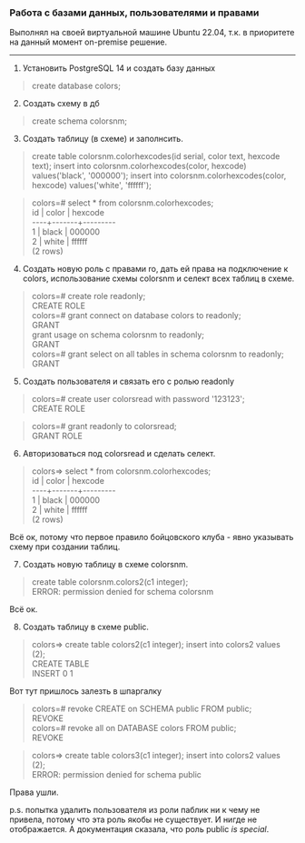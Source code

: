### Работа с базами данных, пользователями и правами
Выполнял на своей виртуальной машине Ubuntu 22.04, т.к. в приоритете на данный момент on-premise решение.
___
1. Установить PostgreSQL 14 и создать базу данных 
>create database colors;

2. Создать схему в дб
>create schema colorsnm;

3. Создать таблицу (в схеме) и заполнсить.
>create table colorsnm.colorhexcodes(id serial, color text, hexcode text); insert into colorsnm.colorhexcodes(color, hexcode) values('black', '000000'); insert into colorsnm.colorhexcodes(color, hexcode) values('white', 'ffffff');

>colors=# select * from colorsnm.colorhexcodes;  
> id | color | hexcode  
>----+-------+---------  
>  1 | black | 000000  
>  2 | white | ffffff  
>(2 rows)  

4. Создать новую роль с правами ro, дать ей права на подключение к colors, использование схемы colorsnm и селект всех таблиц в схеме.

>colors=# create role readonly;  
>CREATE ROLE  
>colors=# grant connect on database colors to readonly;  
>GRANT  
>grant usage on schema colorsnm to readonly;  
>GRANT  
>colors=# grant select on all tables in schema colorsnm to readonly;  
>GRANT  

5. Создать пользователя и связать его с ролью readonly

>colors=# create user colorsread with password '123123';  
>CREATE ROLE  

>colors=# grant readonly to colorsread;  
>GRANT ROLE  

6. Авторизоваться под colorsread и сделать селект.
>colors=> select * from colorsnm.colorhexcodes;  
> id | color | hexcode  
>----+-------+---------  
>  1 | black | 000000  
>  2 | white | ffffff  
>(2 rows)  

Всё ок, потому что первое правило бойцовского клуба - явно указывать схему при создании таблиц. 

7. Создать новую таблицу в схеме colorsnm.
>create table colorsnm.colors2(c1 integer);  
>ERROR:  permission denied for schema colorsnm  

Всё ок. 

8. Создать таблицу в схеме public.
>colors=> create table colors2(c1 integer); insert into colors2 values (2);  
>CREATE TABLE  
>INSERT 0 1  

Вот тут пришлось залезть в шпаргалку
>colors=# revoke CREATE on SCHEMA public FROM public;  
>REVOKE  
>colors=# revoke all on DATABASE colors FROM public;  
>REVOKE  

>colors=> create table colors3(c1 integer); insert into colors2 values (2);  
>ERROR:  permission denied for schema public  

Права ушли. 

p.s. попытка удалить пользователя из роли паблик ни к чему не привела, потому что эта роль якобы не существует. И нигде не отображается. А документация сказала, что роль public *is special*.

